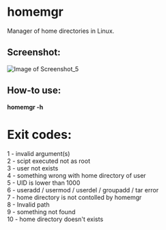 # homemgr
 Manager of home directories in Linux. 

## Screenshot:
![Image of Screenshot_5](http://beeimg.com/images/h70212054903.png)

## How-to use:

**homemgr -h**

# Exit codes:
1 - invalid argument(s) \
2 - scipt executed not as root \
3 - user not exists \
4 - something wrong with home directory of user \
5 - UID is lower than 1000 \
6 - useradd / usermod / userdel / groupadd / tar error \
7 - home directory is not contolled by homemgr \
8 - Invalid path \
9 - something not found \
10 - home directory doesn't exists
